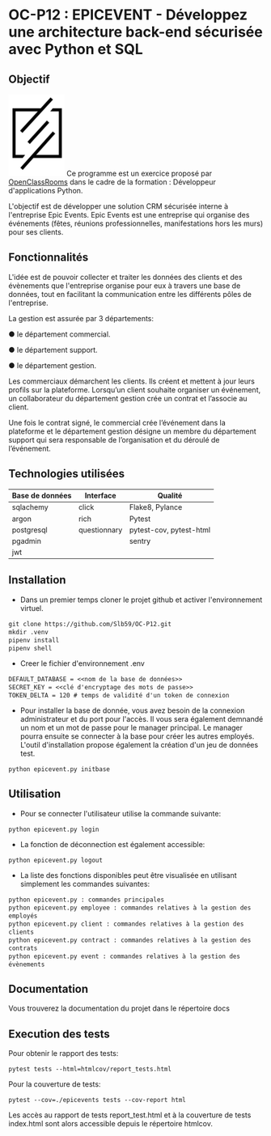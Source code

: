 # OC-P12 : EPICEVENT - Développez une architecture back-end sécurisée avec Python et SQL

## Objectif
![logo](assets/logo.png)
Ce programme est un exercice proposé par [OpenClassRooms](https://openclassrooms.com/fr/) dans le cadre de la formation :
Développeur d'applications Python.

L'objectif est de développer une solution CRM sécurisée interne à l'entreprise Epic Events.
Epic Events est une entreprise qui organise des événements (fêtes, réunions professionnelles, manifestations hors les murs) pour ses clients.


## Fonctionnalités
L'idée est de pouvoir collecter et traiter les données des clients et des évènements que l'entreprise
organise pour eux à travers une base de données, tout en facilitant la communication entre les
différents pôles de l'entreprise.

La gestion est assurée par 3 départements:

● le département commercial.

● le département support.

● le département gestion.

Les commerciaux démarchent les clients. Ils créent et mettent à jour leurs profils sur la plateforme. Lorsqu’un client souhaite organiser un événement, un collaborateur du département gestion crée un contrat et l’associe au client.

Une fois le contrat signé, le commercial crée l’événement dans la plateforme et le département gestion désigne un membre du
département support qui sera responsable de l’organisation et du déroulé de l’événement.

## Technologies utilisées

<div align="center">

| Base de données | Interface    | Qualité                 |
|-----------------|--------------|-------------------------|
| sqlachemy       | click        | Flake8, Pylance         |
| argon           | rich         | Pytest                  |
| postgresql | questionnary | pytest-cov, pytest-html |
| pgadmin    |              | sentry                  |
| jwt |||
</div>

## Installation

- Dans un premier temps cloner le projet github et activer l'environnement virtuel.

```
git clone https://github.com/Slb59/OC-P12.git
mkdir .venv
pipenv install
pipenv shell
```

- Creer le fichier d'environnement .env

```
DEFAULT_DATABASE = <<nom de la base de données>>
SECRET_KEY = <<clé d'encryptage des mots de passe>>
TOKEN_DELTA = 120 # temps de validité d'un token de connexion
```

- Pour installer la base de donnée, vous avez besoin de la connexion administrateur et du port pour l'accès. Il vous sera également demnandé un nom et un mot de passe pour le manager principal. Le manager pourra ensuite se connecter à la base pour créer les autres employés. L'outil d'installation propose également la création d'un jeu de données test.

```
python epicevent.py initbase
```

## Utilisation

- Pour se connecter l'utilisateur utilise la commande suivante:
```
python epicevent.py login
```

- La fonction de déconnection est également accessible:
```
python epicevent.py logout
```

- La liste des fonctions disponibles peut être visualisée en utilisant simplement les commandes suivantes:
```
python epicevent.py : commandes principales
python epicevent.py employee : commandes relatives à la gestion des employés
python epicevent.py client : commandes relatives à la gestion des clients
python epicevent.py contract : commandes relatives à la gestion des contrats
python epicevent.py event : commandes relatives à la gestion des évènements
```

## Documentation

Vous trouverez la documentation du projet dans le répertoire docs

## Execution des tests

Pour obtenir le rapport des tests:
```
pytest tests --html=htmlcov/report_tests.html
```

Pour la couverture de tests:
```
pytest --cov=./epicevents tests --cov-report html
```

Les accès au rapport de tests report_test.html et à la couverture de tests index.html
sont alors accessible depuis le répertoire htmlcov.



